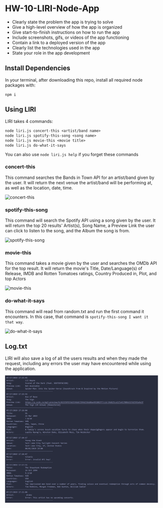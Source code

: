 # HW-10-LIRI-Node-App
* Clearly state the problem the app is trying to solve
* Give a high-level overview of how the app is organized
* Give start-to-finish instructions on how to run the app
* Include screenshots, gifs, or videos of the app functioning
* Contain a link to a deployed version of the app
* Clearly list the technologies used in the app
* State your role in the app development

## Install Dependencies
In your terminal, after downloading this repo, install all required node packages with:

```
npm i
```

## Using LIRI
LIRI takes 4 commands:
```
node liri.js concert-this <artist/band name>
node liri.js spotify-this-song <song name>
node liri.js movie-this <movie title>
node liri.js do-what-it-says
```

You can also use `node liri.js help` if you forget these commands

### concert-this
This command searches the Bands in Town API for an artist/band given by the user. It will return the next venue the artist/band will be performing at, as well as the location, date, time.

![concert-this]()

### spotify-this-song
This command will search the Spotify API using a song given by the user. It will return the top 20 results' Artist(s), Song Name, a Preview Link the user can click to listen to the song, and the Album the song is from.

![spotify-this-song]()

### movie-this
This command takes a movie given by the user and searches the OMDb API for the top result. It will return the movie's Title, Date/Language(s) of Release, IMDB and Rotten Tomatoes ratings, Country Produced in, Plot, and top Actors

![movie-this]()

### do-what-it-says
This command will read from random.txt and run the first command it encounters. In this case, that command is `spotify-this-song I want it that way`.

![do-what-it-says]()

## Log.txt
LIRI will also save a log of all the users results and when they made the request, including any errors the user may have encountered while using the application.

![log.txt](./images/log-txt.png)